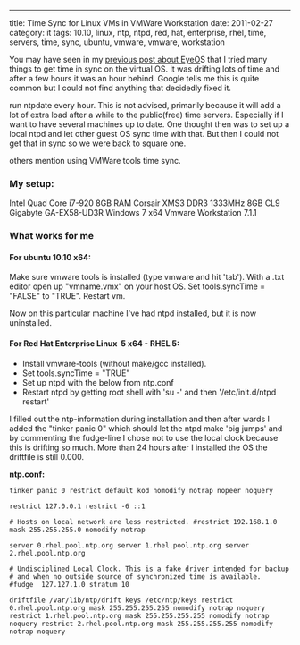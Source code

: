 ---
title: Time Sync for Linux VMs in VMWare Workstation
date: 2011-02-27
category: it
tags: 10.10, linux, ntp, ntpd, red, hat, enterprise, rhel, time, servers, time, sync, ubuntu, vmware, vmware, workstation

You may have seen in my [previous post about EyeO](https://www.guldmyr.com/eyeos-cloud-desktop-in-your-browser-part-2/ "eyeos time sync")S that I tried many things to get time in sync on the virtual OS. It was drifting lots of time and after a few hours it was an hour behind. Google tells me this is quite common but I could not find anything that decidedly fixed it.

run ntpdate every hour. This is not advised, primarily because it will add a lot of extra load after a while to the public(free) time servers. Especially if I want to have several machines up to date. One thought then was to set up a local ntpd and let other guest OS sync time with that. But then I could not get that in sync so we were back to square one.

others mention using VMWare tools time sync.

### My setup:

Intel Quad Core i7-920 8GB RAM Corsair XMS3 DDR3 1333MHz 8GB CL9 Gigabyte GA-EX58-UD3R Windows 7 x64 Vmware Workstation 7.1.1

### What works for me

#### For **ubuntu 10.10** x64:

Make sure vmware tools is installed (type vmware and hit 'tab'). With a .txt editor open up "vmname.vmx" on your host OS. Set tools.syncTime = "FALSE" to "TRUE". Restart vm.

Now on this particular machine I've had ntpd installed, but it is now uninstalled.

#### For Red Hat Enterprise Linux  5 x64 - **RHEL 5**:

- Install vmware-tools (without make/gcc installed).
- Set tools.syncTime = "TRUE"
- Set up ntpd with the below from ntp.conf
- Restart ntpd by getting root shell with 'su -' and then '/etc/init.d/ntpd restart'

I filled out the ntp-information during installation and then after wards I added the "tinker panic 0" which should let the ntpd make 'big jumps' and by commenting the fudge-line I chose not to use the local clock because this is drifting so much. More than 24 hours after I installed the OS the driftfile is still 0.000.

**ntp.conf:**

`tinker panic 0 restrict default kod nomodify notrap nopeer noquery`

`restrict 127.0.0.1 restrict -6 ::1`

`# Hosts on local network are less restricted. #restrict 192.168.1.0 mask 255.255.255.0 nomodify notrap`

`server 0.rhel.pool.ntp.org server 1.rhel.pool.ntp.org server 2.rhel.pool.ntp.org`

`# Undisciplined Local Clock. This is a fake driver intended for backup # and when no outside source of synchronized time is available. #fudge  127.127.1.0 stratum 10`

`driftfile /var/lib/ntp/drift keys /etc/ntp/keys restrict 0.rhel.pool.ntp.org mask 255.255.255.255 nomodify notrap noquery restrict 1.rhel.pool.ntp.org mask 255.255.255.255 nomodify notrap noquery restrict 2.rhel.pool.ntp.org mask 255.255.255.255 nomodify notrap noquery`
